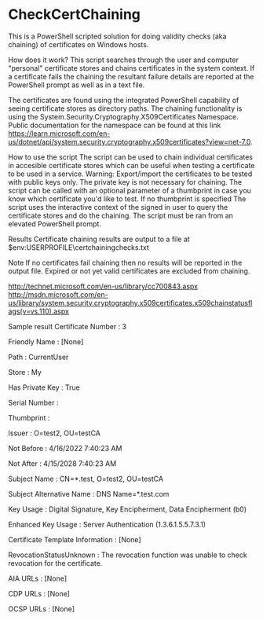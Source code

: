 # CheckCertChaining
This is a PowerShell scripted solution for doing validity checks (aka chaining) of certificates on Windows hosts.

How does it work? 
This script searches through the user and computer "personal" certificate stores and chains certificates in the system context. If a certificate fails the chaining the resultant failure details are reported at the PowerShell prompt as well as in a text file. 

The certificates are found using the integrated PowerShell capability of seeing certificate stores as directory paths. The chaining functionality is using the System.Security.Cryptography.X509Certificates Namespace. Public documentation for the namespace can be found at this link https://learn.microsoft.com/en-us/dotnet/api/system.security.cryptography.x509certificates?view=net-7.0.


How to use the script
The script can be used to chain individual certificates in accesible certificate stores which can be useful when testing a certificate to be used in a service. Warning: Export/import the certificates to be tested with public keys only. The private key is not necessary for chaining.
The script can be called with an optional parameter of a thumbprint in case you know which certificate you'd like to test.
If no thumbprint is specified The script uses the interactive context of the signed in user to query the certificate stores and do the chaining.
The script must be ran from an elevated PowerShell prompt.

Results
Certificate chaining results are output to a file at $env:USERPROFILE\certchainingchecks.txt 

Note
If no certificates fail chaining then no results will be reported in the output file.
Expired or not yet valid certificates are excluded from chaining. 

http://technet.microsoft.com/en-us/library/cc700843.aspx
http://msdn.microsoft.com/en-us/library/system.security.cryptography.x509certificates.x509chainstatusflags(v=vs.110).aspx 

Sample result
Certificate Number               : 3	

Friendly Name                    : [None]

Path                             : CurrentUser

Store                            : My

Has Private Key                  : True

Serial Number                    : <sample>
	
Thumbprint                       : <sample>
	
Issuer                           : O=test2, OU=testCA
	
Not Before                       : 4/16/2022 7:40:23 AM
	
Not After                        : 4/15/2028 7:40:23 AM
	
Subject Name                     : CN=*.test, O=test2, OU=testCA
	
Subject Alternative Name         : DNS Name=*.test.com
	
Key Usage                        : Digital Signature, Key Encipherment, Data Encipherment (b0)
	
Enhanced Key Usage               : Server Authentication (1.3.6.1.5.5.7.3.1)
	
Certificate Template Information : [None]
	
RevocationStatusUnknown          : The revocation function was unable to check revocation for the certificate.     
	
AIA URLs                         : [None]
	
CDP URLs                         : [None]
	
OCSP URLs                        : [None]
	

